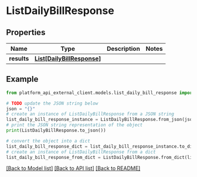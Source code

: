 # ListDailyBillResponse


## Properties

Name | Type | Description | Notes
------------ | ------------- | ------------- | -------------
**results** | [**List[DailyBillResponse]**](DailyBillResponse.md) |  | 

## Example

```python
from platform_api_external_client.models.list_daily_bill_response import ListDailyBillResponse

# TODO update the JSON string below
json = "{}"
# create an instance of ListDailyBillResponse from a JSON string
list_daily_bill_response_instance = ListDailyBillResponse.from_json(json)
# print the JSON string representation of the object
print(ListDailyBillResponse.to_json())

# convert the object into a dict
list_daily_bill_response_dict = list_daily_bill_response_instance.to_dict()
# create an instance of ListDailyBillResponse from a dict
list_daily_bill_response_from_dict = ListDailyBillResponse.from_dict(list_daily_bill_response_dict)
```
[[Back to Model list]](../README.md#documentation-for-models) [[Back to API list]](../README.md#documentation-for-api-endpoints) [[Back to README]](../README.md)


